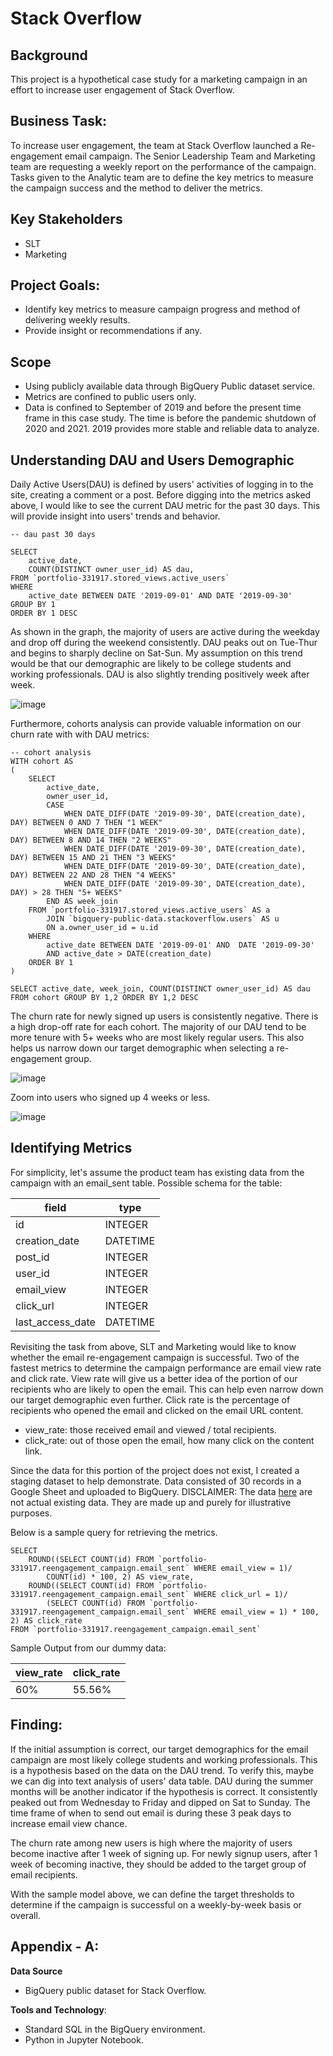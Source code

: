 # Stack Overflow
## Background
This project is a hypothetical case study for a marketing campaign in an effort to increase user engagement of Stack Overflow. 

## Business Task:
To increase user engagement, the team at Stack Overflow launched a Re-engagement email campaign. The Senior Leadership Team and Marketing team are requesting a weekly report on the performance of the campaign. Tasks given to the Analytic team are to define the key metrics to measure the campaign success and the method to deliver the metrics. 


## Key Stakeholders
- SLT
- Marketing

## Project Goals:
- Identify key metrics to measure campaign progress and method of delivering weekly results.
- Provide insight or recommendations if any. 

## Scope
- Using publicly available data through BigQuery Public dataset service.
- Metrics are confined to public users only. 
- Data is confined to September of 2019 and before the present time frame in this case study. The time is before the pandemic shutdown of 2020 and 2021. 2019 provides more stable and reliable data to analyze. 

## Understanding DAU and Users Demographic
Daily Active Users(DAU) is defined by users' activities of logging in to the site, creating a comment or a post. Before digging into the metrics asked above, I would like to see the current DAU metric for the past 30 days. This will provide insight into users' trends and behavior. 

```
-- dau past 30 days

SELECT 
    active_date,
    COUNT(DISTINCT owner_user_id) AS dau,
FROM `portfolio-331917.stored_views.active_users`
WHERE 
    active_date BETWEEN DATE '2019-09-01' AND DATE '2019-09-30' 
GROUP BY 1
ORDER BY 1 DESC 
```

As shown in the graph, the majority of users are active during the weekday and drop off during the weekend consistently. DAU peaks out on Tue-Thur and begins to sharply decline on Sat-Sun. My assumption on this trend would be that our demographic are likely to be college students and working professionals. DAU is also slightly trending positively week after week. 

![image](https://github.com/mbo0000/Portfolio/blob/wip/StackoverflowAnalysis/charts/dau.png)

Furthermore, cohorts analysis can provide valuable information on our churn rate with with DAU metrics:

```
-- cohort analysis
WITH cohort AS
(
    SELECT 
        active_date,
        owner_user_id,
        CASE 
            WHEN DATE_DIFF(DATE '2019-09-30', DATE(creation_date), DAY) BETWEEN 0 AND 7 THEN "1 WEEK"
            WHEN DATE_DIFF(DATE '2019-09-30', DATE(creation_date), DAY) BETWEEN 8 AND 14 THEN "2 WEEKS"
            WHEN DATE_DIFF(DATE '2019-09-30', DATE(creation_date), DAY) BETWEEN 15 AND 21 THEN "3 WEEKS"
            WHEN DATE_DIFF(DATE '2019-09-30', DATE(creation_date), DAY) BETWEEN 22 AND 28 THEN "4 WEEKS"
            WHEN DATE_DIFF(DATE '2019-09-30', DATE(creation_date), DAY) > 28 THEN "5+ WEEKS"
        END AS week_join
    FROM `portfolio-331917.stored_views.active_users` AS a
        JOIN `bigquery-public-data.stackoverflow.users` AS u 
        ON a.owner_user_id = u.id
    WHERE 
        active_date BETWEEN DATE '2019-09-01' AND  DATE '2019-09-30'
        AND active_date > DATE(creation_date)
    ORDER BY 1
)
 
SELECT active_date, week_join, COUNT(DISTINCT owner_user_id) AS dau FROM cohort GROUP BY 1,2 ORDER BY 1,2 DESC
```

The churn rate for newly signed up users is consistently negative. There is a high drop-off rate for each cohort. The majority of our DAU tend to be more tenure with 5+ weeks who are most likely regular users. This also helps us narrow down our target demographic when selecting a re-engagement group. 

![image](https://github.com/mbo0000/Portfolio/blob/wip/StackoverflowAnalysis/charts/cohort.png)

Zoom into users who signed up 4 weeks or less. 

![image](https://github.com/mbo0000/Portfolio/blob/wip/StackoverflowAnalysis/charts/cohort_4weeks.png)

## Identifying Metrics

For simplicity, let's assume the product team has existing data from the campaign with an email_sent table. Possible schema for the table:

| field             | type     |
| ----------------- | -------- |
| id                | INTEGER  |
| creation_date     | DATETIME |
|post_id            | INTEGER  |
|user_id            | INTEGER  |
|email_view         | INTEGER  |
|click_url          | INTEGER  |
|last_access_date   | DATETIME |

Revisiting the task from above, SLT and Marketing would like to know whether the email re-engagement campaign is successful. Two of the fastest metrics to determine the campaign performance are email view rate and click rate. View rate will give us a better idea of the portion of our recipients who are likely to open the email. This can help even narrow down our target demographic even further. Click rate is the percentage of recipients who opened the email and clicked on the email URL content.
- view_rate: those received email and viewed / total recipients.
- click_rate: out of those open the email, how many click on the content link. 

Since the data for this portion of the project does not exist, I created a staging dataset to help demonstrate. Data consisted of 30 records in a Google Sheet and uploaded to BigQuery.  DISCLAIMER: The data [here](https://docs.google.com/spreadsheets/d/13VD_zlONoomVxPy29iEWw1i1bEeWOdAdyhOHxUtMahM/edit?usp=sharing) are not actual existing data. They are made up and purely for illustrative purposes. 
 
Below is a sample query for retrieving the metrics. 

```
SELECT 
    ROUND((SELECT COUNT(id) FROM `portfolio-331917.reengagement_campaign.email_sent` WHERE email_view = 1)/
        COUNT(id) * 100, 2) AS view_rate,
    ROUND((SELECT COUNT(id) FROM `portfolio-331917.reengagement_campaign.email_sent` WHERE click_url = 1)/
        (SELECT COUNT(id) FROM `portfolio-331917.reengagement_campaign.email_sent` WHERE email_view = 1) * 100, 2) AS click_rate
FROM `portfolio-331917.reengagement_campaign.email_sent`
```

Sample Output from our dummy data:

| view_rate | click_rate |
| --------- | ---------- |
| 60%       | 55.56%     |

## Finding:
If the initial assumption is correct, our target demographics for the email campaign are most likely college students and working professionals. This is a hypothesis based on the data on the DAU trend. To verify this, maybe we can dig into text analysis of users' data table. DAU during the summer months will be another indicator if the hypothesis is correct. It consistently peaked out from Wednesday to Friday and dipped on Sat to Sunday. The time frame of when to send out email is during these 3 peak days to increase email view chance. 
 
The churn rate among new users is high where the majority of users become inactive after 1 week of signing up. For newly signup users, after 1 week of becoming inactive, they should be added to the target group of email recipients. 
 
With the sample model above, we can define the target thresholds to determine if the campaign is successful on a weekly-by-week basis or overall. 

## Appendix - A:
__Data Source__ 
- BigQuery public dataset for Stack Overflow.

__Tools and Technology__:
- Standard SQL in the BigQuery environment.
- Python in Jupyter Notebook.
